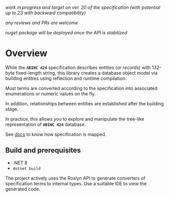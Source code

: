 *work in progress and target on ver. 20 of the specification (with potential up to 23 with backward compatibility)*

*any reviews and PRs are welcome*

*nuget package will be deployed once the API is stabilized*

# Overview

While the **`ARINC 424`** specification describes entities (*or records*) with 132-byte fixed-length string, this library creates
a database object model via building entities using reflection and runtime compilation.

Most terms are converted according to the specification into associated enumerations or numeric values ​​on the fly.

In addition, relationships between entities are established after the building stage.

In practice, this allows you to explore and manipulate the tree-like representation of **`ARINC 424`** database.

See [docs](https://malstraem.github.io/arinc424.net) to know how specification is mapped.

## Build and prerequisites

- .NET 8
- `dotnet build`

The project actively uses the Roslyn API to generate converters of specification terms to internal types. Use a suitable IDE to view the generated code.
